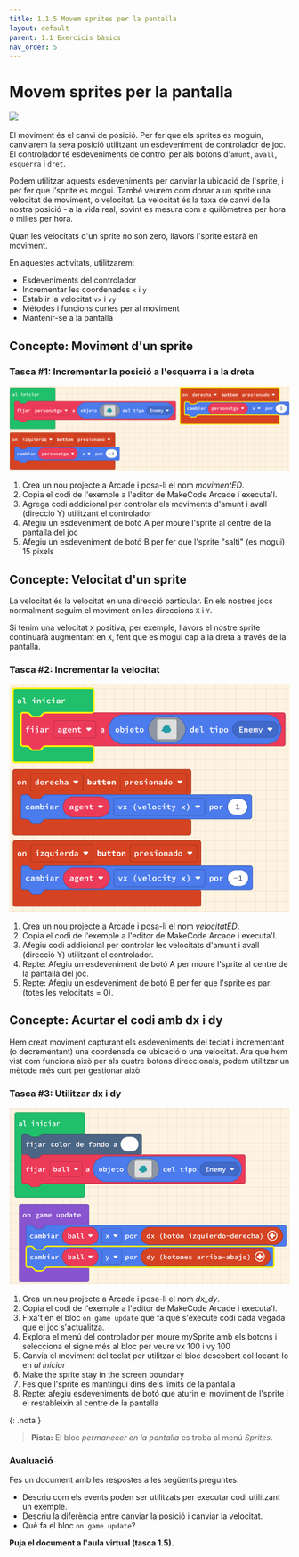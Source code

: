 ```yaml
---
title: 1.1.5 Movem sprites per la pantalla
layout: default
parent: 1.1 Exercicis bàsics
nav_order: 5
---
```


# Movem sprites per la pantalla

![](https://pxt.azureedge.net/blob/ce2f9c79bec2926d4226964c2a67344046e3030e/static/courses/csintro1/motion/sprite-motion-event.gif)

El moviment és el canvi de posició. Per fer que els sprites es moguin, canviarem la seva posició utilitzant un esdeveniment de controlador de joc. El controlador té esdeveniments de control per als botons d'`amunt`, `avall`, `esquerra` i `dret`.

Podem utilitzar aquests esdeveniments per canviar la ubicació de l'sprite, i per fer que l'sprite es mogui. També veurem com donar a un sprite una velocitat de moviment, o velocitat. La velocitat és la taxa de canvi de la nostra posició - a la vida real, sovint es mesura com a quilòmetres per hora o milles per hora.

Quan les velocitats d'un sprite no són zero, llavors l'sprite estarà en moviment.

En aquestes activitats, utilitzarem:

- Esdeveniments del controlador
- Incrementar les coordenades `x` i `y`
- Establir la velocitat `vx` i `vy`
- Métodes i funcions curtes per al moviment
- Mantenir-se a la pantalla

## Concepte: Moviment d'un sprite

### Tasca #1: Incrementar la posició a l'esquerra i a la dreta

![alt text](../../images/controlador_basic.png)

1. Crea un nou projecte a Arcade i posa-li el nom _movimentED_.
2. Copia el codi de l'exemple a l'editor de MakeCode Arcade i executa'l.
3. Agrega codi addicional per controlar els moviments d'amunt i avall (direcció Y) utilitzant el controlador
4. Afegiu un esdeveniment de botó A per moure l'sprite al centre de la pantalla del joc
5. Afegiu un esdeveniment de botó B per fer que l'sprite "salti" (es mogui) 15 píxels

## Concepte: Velocitat d'un sprite

La velocitat és la velocitat en una direcció particular. En els nostres jocs normalment seguim el moviment en les direccions `X` i `Y`.

Si tenim una velocitat `X` positiva, per exemple, llavors el nostre sprite continuarà augmentant en `X`, fent que es mogui cap a la dreta a través de la pantalla.

### Tasca #2: Incrementar la velocitat

![alt text](../../images/controlador_velocitat.png)

1. Crea un nou projecte a Arcade i posa-li el nom _velocitatED_.
2. Copia el codi de l'exemple a l'editor de MakeCode Arcade i executa'l.
3. Afegiu codi addicional per controlar les velocitats d'amunt i avall (direcció Y) utilitzant el controlador.
4. Repte: Afegiu un esdeveniment de botó A per moure l'sprite al centre de la pantalla del joc.
5. Repte: Afegiu un esdeveniment de botó B per fer que l'sprite es pari (totes les velocitats = 0).

## Concepte: Acurtar el codi amb dx i dy

Hem creat moviment capturant els esdeveniments del teclat i incrementant (o decrementant) una coordenada de ubicació o una velocitat. Ara que hem vist com funciona això per als quatre botons direccionals, podem utilitzar un mètode més curt per gestionar això.

### Tasca #3: Utilitzar dx i dy

![alt text](../../images/controlador_velocitat_dx_dy.png)

1. Crea un nou projecte a Arcade i posa-li el nom _dx_dy_.
2. Copia el codi de l'exemple a l'editor de MakeCode Arcade i executa'l.
3. Fixa't en el bloc `on game update` que fa que s'execute codi cada vegada que el joc s'actualitza.
4. Explora el menú del controlador per moure mySprite amb els botons i selecciona el signe més al bloc per veure vx 100 i vy 100   
5. Canvia el moviment del teclat per utilitzar el bloc descobert col·locant-lo en _al iniciar_
6. Make the sprite stay in the screen boundary
6. Fes que l'sprite es mantingui dins dels límits de la pantalla
7. Repte: afegiu esdeveniments de botó que aturin el moviment de l'sprite i el restableixin al centre de la pantalla

{: .nota }
> **Pista:**
> El bloc _permanecer en la pantalla_ es troba al menú _Sprites_.


### Avaluació

Fes un document amb les respostes a les següents preguntes:

- Descriu com els events poden ser utilitzats per executar codi utilitzant un exemple.
- Descriu la diferència entre canviar la posició i canviar la velocitat.
- Què fa el bloc `on game update`?


**Puja el document a l'aula virtual (tasca 1.5).**